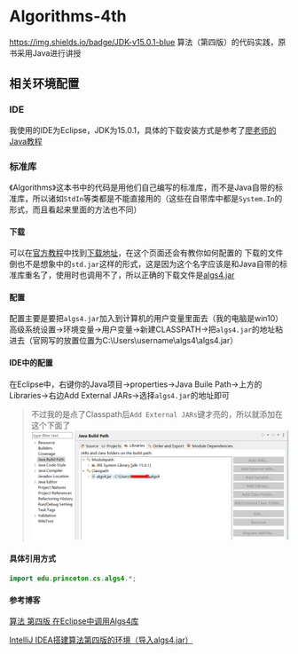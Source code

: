 # Algorithms-4th
https://img.shields.io/badge/JDK-v15.0.1-blue
算法（第四版）的代码实践，原书采用Java进行讲授

## 相关环境配置
### IDE
我使用的IDE为Eclipse，JDK为15.0.1，具体的下载安装方式是参考了[廖老师的Java教程](https://www.liaoxuefeng.com/wiki/1252599548343744/1280507291631649)

### 标准库
《Algorithms》这本书中的代码是用他们自己编写的标准库，而不是Java自带的标准库，所以诸如`StdIn`等类都是不能直接用的（这些在自带库中都是`System.In`的形式，而且看起来里面的方法也不同）
#### 下载
可以在[官方教程](https://algs4.cs.princeton.edu/home/)中找到[下载地址](https://algs4.cs.princeton.edu/code/)，在这个页面还会有教你如何配置的
下载的文件倒也不是想象中的`std.jar`这样的形式，这是因为这个名字应该是和Java自带的标准库重名了，使用时也调用不了，所以正确的下载文件是[algs4.jar](https://algs4.cs.princeton.edu/code/algs4.jar)
#### 配置
配置主要是要把`algs4.jar`加入到计算机的用户变量里面去（我的电脑是win10）
高级系统设置->环境变量->用户变量->新建CLASSPATH->把`algs4.jar`的地址粘进去（官网写的放置位置为C:\Users\username\algs4\algs4.jar）
#### IDE中的配置
在Eclipse中，右键你的Java项目->properties->Java Buile Path->上方的Libraries->右边Add External JARs->选择`algs4.jar`的地址即可
> 不过我的是点了Classpath后`Add External JARs`键才亮的，所以就添加在这个下面了
![IDE截图](./assets/IDE_Shortcut.png)
#### 具体引用方式
```java
import edu.princeton.cs.algs4.*;
```

#### 参考博客

[算法 第四版 在Eclipse中调用Algs4库](https://blog.csdn.net/xfyangle/article/details/81265246)

[IntelliJ IDEA搭建算法第四版的环境（导入algs4.jar）](https://blog.csdn.net/qq_43152052/article/details/100155374)

